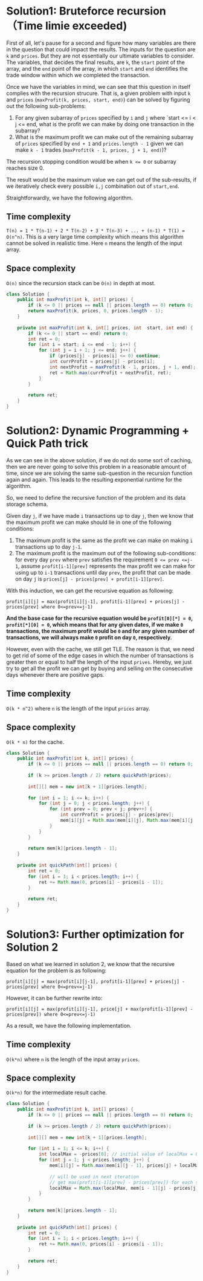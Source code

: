 # Solution1: Bruteforce recursion （Time limie exceeded)

First of all, let's pause for a second and figure how many variables are there in the question that could impact the results. 
The inputs for the question are  `k` and `prices`. But they are not essentially our ultimate variables to consider. The variables, that decides the final results, are `k`, the `start` point of the array, and the `end` point of the array, in which `start` and `end` identifies the trade window within which we completed the transaction.  

Once we have the variables in mind, we can see that this question in itself complies with the recursion strucure. That is, a given problem with input `k` and `prices` (`maxProfit(k, prices, start, end)`) can be solved by figuring out the following sub-problems:  
1. For any given subarray of `prices` specified by `i` and `j` where `start <= i < j <= end, what is the profit we can make by doing one transaction in the subarray?  
2. What is the maximum profit we can make out of the remaining subarray of `prices` specified by `end + 1` and `prices.length - 1` given we can make `k - 1` trades (`maxProfit(k - 1, prices, j + 1, end)`)?  

The recursion stopping condition would be when `k <= 0` or subarray reaches size 0.

The result would be the maximum value we can get out of the sub-results, if we iteratively check every possible `i,j` combination out of `start,end`. 

Straightforwardly, we have the following algorithm. 

## Time complexity

`T(n) = 1 * T(n-1) + 2 * T(n-2) + 3 * T(n-3) + ... + (n-1) * T(1) = O(n^n)`. This is a very large time complexity which means this algorithm cannot be solved in realistic time. Here `n` means the length of the input array. 

## Space complexity

`O(n)` since the recursion stack can be `O(n)` in depth at most. 

```java
class Solution {
    public int maxProfit(int k, int[] prices) {
        if (k <= 0 || prices == null || prices.length == 0) return 0;
        return maxProfit(k, prices, 0, prices.length - 1);
    }
    
    private int maxProfit(int k, int[] prices, int  start, int end) {
        if (k <= 0 || start == end) return 0;
        int ret = 0;
        for (int i = start; i <= end - 1; i++) {
            for (int j = i + 1; j <= end; j++) {
                if (prices[j] - prices[i] <= 0) continue;
                int currProfit = prices[j] - prices[i];
                int nextProfit = maxProfit(k - 1, prices, j + 1, end);
                ret = Math.max(currProfit + nextProfit, ret);
            }
        }
        
        return ret;
    }
}
```

# Solution2: Dynamic Programming + Quick Path trick

As we can see in the above solution, if we do not do some sort of caching, then we are never going to solve this problem in a reasonable amount of time, since we are solving the same sub-question in the recursion function again and again. This leads to the resulting exponential runtime for the algorithm. 

So, we need to define the recursive function of the problem and its data storage schema.  

Given day `j`, if we have made `i` transactions up to day `j`, then we know that the maximum profit we can make should lie in one of the following conditions:  
1. The maximum profit is the same as the profit we can make on making `i` transactions up to day `j-1`.  
2. The maximum profit is the maximum out of the following sub-conditions: for every day `prev` where `prev` satisfies the requirement `0 <= prev <=j-1`, assume `profit[i-1][prev]` represents the max profit we can make for using up to `i-1` transactions until day `prev`, the profit that can be made on day `j` is `prices[j] - prices[prev] + profit[i-1][prev]`.   

With this induction, we can get the recursive equation as following:

```profit[i][j] = max(profit[i][j-1], profit[i-1][prev] + prices[j] - prices[prev] where 0<=prev<=j-1)```  

__And the base case for the recursive equation would be `profit[0][*] = 0`, `profit[*][0] = 0`, which means that for any given dates, if we make `0` transactions, the maximum profit would be `0` and for any given number of transactions, we will always make `0` profit on day `0`, respectively.__  

However, even with the cache, we still get TLE. The reason is that, we need to get rid of some of the edge cases in which the number of transactions is greater then or equal to half the length of the input `prives`. Hereby, we just try to get all the profit we can get by buying and selling on the consecutive days whenever there are positive gaps.  

## Time complexity

`O(k * n^2)` where `n` is the length of the input `prices` array. 

## Space complexity

`O(k * n)` for the cache. 

```java
class Solution {
    public int maxProfit(int k, int[] prices) {
        if (k <= 0 || prices == null || prices.length == 0) return 0;
        
        if (k >= prices.length / 2) return quickPath(prices);
        
        int[][] mem = new int[k + 1][prices.length];
        
        for (int i = 1; i <= k; i++) {
            for (int j = 0; j < prices.length; j++) {
                for (int prev = 0; prev < j; prev++) {
                    int currProfit = prices[j] - prices[prev];
                    mem[i][j] = Math.max(mem[i][j], Math.max(mem[i][j - 1], currProfit + mem[i - 1][prev]));
                }
            }
        }
        
        return mem[k][prices.length - 1];
    }
    
    private int quickPath(int[] prices) {
        int ret = 0;
        for (int i = 1; i < prices.length; i++) {
            ret += Math.max(0, prices[i] - prices[i - 1]);
        }
        
        return ret;
    }
}
```

# Solution3: Further optimization for Solution 2

Based on what we learned in solution 2, we know that the recursive equation for the problem is as following:  

```
profit[i][j] = max(profit[i][j-1], profit[i-1][prev] + prices[j] - prices[prev] where 0<=prev<=j-1)
```

However, it can be further rewrite into:   

```
profit[i][j] = max(profit[i][j-1], price[j] + max(profit[i-1][prev] - prices[prev]) where 0<=prev<=j-1)
```

As a result, we have the following implementation.  

## Time complexity

`O(k*n)` where `n` is the length of the input array `prices`.  

## Space complexity

`O(k*n)` for the intermediate result cache.  

```java
class Solution {
    public int maxProfit(int k, int[] prices) {
        if (k <= 0 || prices == null || prices.length == 0) return 0;
        
        if (k >= prices.length / 2) return quickPath(prices);
        
        int[][] mem = new int[k + 1][prices.length];
        
        for (int i = 1; i <= k; i++) {
            int localMax = -prices[0]; // initial value of localMax = 0 - prices[0] = -prices[0]
            for (int j = 1; j < prices.length; j++) {
                mem[i][j] = Math.max(mem[i][j - 1], prices[j] + localMax);
                
                // will be used in next iteration
                // get max(profit[i-1][prev] - prices[prev]) for each step consecutively
                localMax = Math.max(localMax, mem[i - 1][j] - prices[j]);
            }
        }
        
        return mem[k][prices.length - 1];
    }
    
    private int quickPath(int[] prices) {
        int ret = 0;
        for (int i = 1; i < prices.length; i++) {
            ret += Math.max(0, prices[i] - prices[i - 1]);
        }
        
        return ret;
    }
}
```
